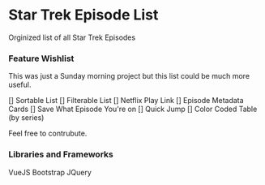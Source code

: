 # Star Trek Episode List

Orginized list of all Star Trek Episodes

### Feature Wishlist

This was just a Sunday morning project but this list could be much more useful.

[] Sortable List
[] Filterable List
[] Netflix Play Link
[] Episode Metadata Cards
[] Save What Episode You're on
[] Quick Jump
[] Color Coded Table (by series)


Feel free to contrubute.

### Libraries and Frameworks
VueJS
Bootstrap
JQuery